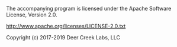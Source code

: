 The accompanying program is licensed under the Apache Software
License, Version 2.0.

http://www.apache.org/licenses/LICENSE-2.0.txt

Copyright (c) 2017-2019 Deer Creek Labs, LLC
